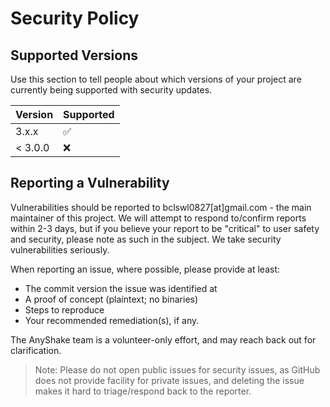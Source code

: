 # Security Policy

## Supported Versions

Use this section to tell people about which versions of your project are
currently being supported with security updates.

| Version | Supported          |
| ------- | ------------------ |
| 3.x.x   | :white_check_mark: |
| < 3.0.0 | :x:                |

## Reporting a Vulnerability

Vulnerabilities should be reported to bclswl0827[at]gmail.com - the main maintainer of this project. We will attempt to respond to/confirm reports within 2-3 days, but if you believe your report to be "critical" to user safety and security, please note as such in the subject. We take security vulnerabilities seriously.

When reporting an issue, where possible, please provide at least:

* The commit version the issue was identified at
* A proof of concept (plaintext; no binaries)
* Steps to reproduce
* Your recommended remediation(s), if any.

The AnyShake team is a volunteer-only effort, and may reach back out for clarification.

> Note: Please do not open public issues for security issues, as GitHub does not provide facility for private issues, and deleting the issue makes it hard to triage/respond back to the reporter.
